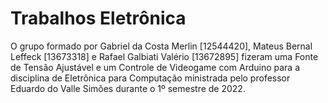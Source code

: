 # Trabalhos Eletrônica
O grupo formado por Gabriel da Costa Merlin [12544420], Mateus Bernal Leffeck [13673318] e Rafael Galbiati Valério [13672895] fizeram
uma Fonte de Tensão Ajustável e um Controle de Videogame com Arduino para a disciplina de Eletrônica para
Computação ministrada pelo professor Eduardo do Valle Simões durante o 1º semestre de 2022.
